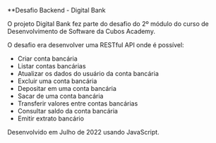**Desafio Backend - Digital Bank

O projeto Digital Bank fez parte do desafio do 2º módulo do curso de Desenvolvimento de Software da Cubos Academy.

O desafio era desenvolver uma RESTful API onde é possível:

- Criar conta bancária
- Listar contas bancárias
- Atualizar os dados do usuário da conta bancária
- Excluir uma conta bancária
- Depositar em uma conta bancária
- Sacar de uma conta bancária
- Transferir valores entre contas bancárias
- Consultar saldo da conta bancária
- Emitir extrato bancário

Desenvolvido em Julho de 2022 usando JavaScript.
